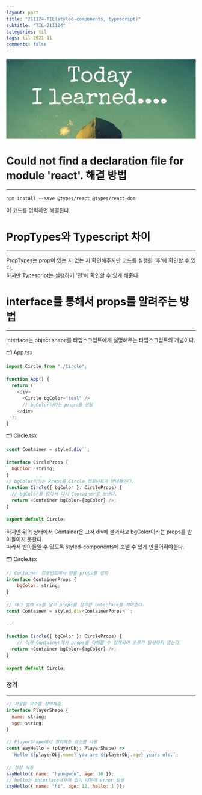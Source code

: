 ```yaml
---
layout: post
title: "211124-TIL(styled-components, typescript)"
subtitle: "TIL-211124"
categories: til
tags: til-2021-11
comments: false
---
```


![1-1](/assets/img/TIL.jpeg)

# Could not find a declaration file for module 'react'. 해결 방법

---

```
npm install --save @types/react @types/react-dom
```

이 코드를 입력하면 해결된다.

# PropTypes와 Typescript 차이

---

PropTypes는 prop이 있는 지 없는 지 확인해주지만 코드를 실행한 '후'에 확인할 수 있다.  
하지만 Typescript는 실행하기 '전'에 확인할 수 있게 해준다.

# interface를 통해서 props를 알려주는 방법

---

interface는 object shape를 타입스크입트에게 설명해주는 타입스크립트의 개념이다.

🗂 App.tsx

```js
import Circle from "./Circle";

function App() {
  return (
    <div>
      <Circle bgColor="teal" />
      // bgColor이라는 props를 전달
    </div>
  );
}
```

🗂 Circle.tsx

```js
const Container = styled.div``;

interface CircleProps {
  bgColor: string;
}
// bgColor이라는 Props를 Circle 컴포넌트가 받아들인다.
function Circle({ bgColor }: CircleProps) {
  // bgColor를 받아서 다시 Container로 보낸다.
  return <Container bgColor={bgColor} />;
}

export default Circle;
```

하지만 위의 상태에서 Container은 그저 div에 불과하고 bgColor이라는 props를 받아들이지 못한다.  
따라서 받아들일 수 있도록 styled-components에 보낼 수 있게 만들어줘야한다.

🗂 Circle.tsx

```js
// Container 컴포넌트에서 받을 props를 정의
interface ContainerProps {
    bgColor: string;
}

// 태그 옆에 <>를 달고 props를 정의한 interface를 적어준다.
const Container = styled.div<ContainerPorps>``;

...

function Circle({ bgColor }: CircleProps) {
    // 이제 Container에서 props를 이해할 수 있게되어 오류가 발생하지 않는다.
  return <Container bgColor={bgColor} />;
}

export default Circle;
```

### 정리

---

```js
// 사용할 요소를 정의해줌
interface PlayerShape {
  name: string;
  sge: string;
}

// PlayerShape에서 정의해준 요소를 사용
const sayHello = (playerObj: PlayerShape) =>
  `Hello ${playerObj.name} you are ${playerObj.age} years old.`;

// 정상 작동
sayHello({ name: "hyungwon", age: 10 });
// hello는 interface내부에 없기 때문에 error 발생
sayHello({ name: "hi", age: 12, hello: 1 });
```
